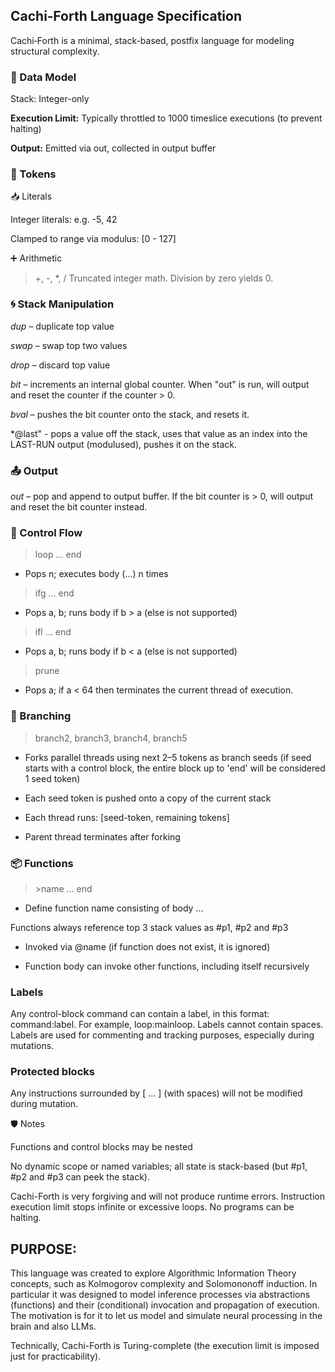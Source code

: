 ## Cachi‑Forth Language Specification

Cachi‑Forth is a minimal, stack-based, postfix language for modeling structural complexity. 

### 🔢 Data Model

Stack: Integer-only

**Execution Limit:** Typically throttled to 1000 timeslice executions (to prevent halting)

**Output:** Emitted via out, collected in output buffer

### 🧱 Tokens

📥 Literals

Integer literals: e.g. -5, 42

Clamped to range via modulus: [0 - 127]

➕ Arithmetic

> +, -, *, /
Truncated integer math. Division by zero yields 0.

### 🌀 Stack Manipulation

*dup* – duplicate top value

*swap* – swap top two values

*drop* – discard top value

*bit* – increments an internal global counter. When "out" is run, will output and reset the counter if the counter > 0.

*bval* – pushes the bit counter onto the stack, and resets it.

*\@last" - pops a value off the stack, uses that value as an index into the LAST-RUN output (modulused), pushes it on the stack.

### 📤 Output

*out* – pop and append to output buffer. If the bit counter is > 0, will output and reset the bit counter instead.

### 🔁 Control Flow

> loop ... end

* Pops n; executes body (...) n times

> ifg ... end

* Pops a, b; runs body if b > a (else is not supported)

> ifl ... end

* Pops a, b; runs body if b < a (else is not supported)

> prune

* Pops a; if a < 64 then terminates the current thread of execution. 

### 🌿 Branching
> branch2, branch3, branch4, branch5
* Forks parallel threads using next 2–5 tokens as branch seeds (if seed starts with a control block, the entire block up to 'end' will be considered 1 seed token)

* Each seed token is pushed onto a copy of the current stack

* Each thread runs: [seed-token, remaining tokens]

* Parent thread terminates after forking

### 📦 Functions

> \>name ... end

* Define function name consisting of body ...

Functions always reference top 3 stack values as #p1, #p2 and #p3

* Invoked via @name (if function does not exist, it is ignored)

* Function body can invoke other functions, including itself recursively

### Labels

Any control-block command can contain a label, in this format: command:label. For example, loop:mainloop.
Labels cannot contain spaces. Labels are used for commenting and tracking purposes, especially during mutations.

### Protected blocks

Any instructions surrounded by \[ ... \] (with spaces) will not be modified during mutation.

🛡️ Notes

Functions and control blocks may be nested

No dynamic scope or named variables; all state is stack-based (but #p1, #p2 and #p3 can peek the stack).

Cachi-Forth is very forgiving and will not produce runtime errors. Instruction execution limit stops infinite or excessive loops. No programs can be halting.

## PURPOSE:

This language was created to explore Algorithmic Information Theory concepts, such as Kolmogorov complexity and Solomononoff induction.
In particular it was designed to model inference processes via abstractions (functions) and their (conditional) invocation and propagation
of execution. The motivation is for it to let us model and simulate neural processing in the brain and also LLMs.

Technically, Cachi-Forth is Turing-complete (the execution limit is imposed just for practicability).

